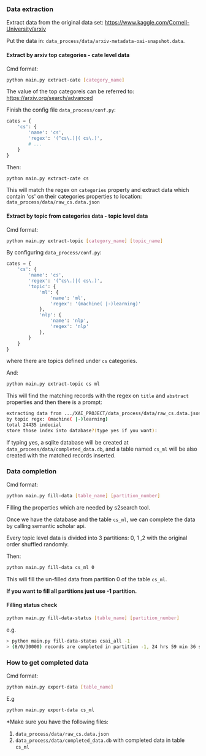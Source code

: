 ### Data extraction

Extract data from the original data set: https://www.kaggle.com/Cornell-University/arxiv

Put the data in: `data_process/data/arxiv-metadata-oai-snapshot.data`.

#### Extract by arxiv top categories - cate level data

Cmd format:

```bash
python main.py extract-cate [category_name]
```

The value of the top categoreis can be referred to: https://arxiv.org/search/advanced

Finish the config file `data_process/conf.py`:

```python
cates = {
    'cs': {
        'name': 'cs',
        'regex': '(^cs\.)|( cs\.)',
      	# ...
    }
}
```

Then:

```bash
python main.py extract-cate cs
```

This will match the regex on `categories` property and extract data which contain 'cs' on their categories properties to location: `data_process/data/raw_cs.data.json`

#### Extract by topic from categories data - topic level data

Cmd format:

```bash
python main.py extract-topic [category_name] [topic_name]
```

By configuring `data_process/conf.py`:

```python
cates = {
    'cs': {
        'name': 'cs',
        'regex': '(^cs\.)|( cs\.)',
        'topic': {
            'ml': {
                'name': 'ml',
                'regex': '(machine( |-)learning)'
            },
            'nlp': {
                'name': 'nlp',
                'regex': 'nlp'
            },
        }
    }
}
```

where there are topics defined under `cs` categories.

And:

```bash
python main.py extract-topic cs ml
```

This will find the matching records with the regex on `title` and `abstract` properties and then there is a prompt:

```bash
extracting data from .../XAI_PROJECT/data_process/data/raw_cs.data.json
by topic regx: (machine( |-)learning)
total 24435 indecial
store those index into database?(type yes if you want):
```

If typing yes, a sqlite database will be created at `data_process/data/completed_data.db`, and a table named `cs_ml` will be also created with the matched records inserted.

### Data completion

Cmd format:

```bash
python main.py fill-data [table_name] [partition_number]
```

Filling the properties which are needed by s2search tool.

Once we have the database and the table `cs_ml`, we can complete the data by calling semantic scholar api.

Every topic level data is divided into 3 partitions: 0, 1 ,2 with the original order shuffled randomly.

Then:

```bash
python main.py fill-data cs_ml 0
```

This will fill the un-filled data from partition 0 of the table `cs_ml`.

**If you want to fill all partitions just use -1 partition.**

#### Filling status check

```bash
python main.py fill-data-status [table_name] [partition_number]
```

e.g.

```bash
> python main.py fill-data-status csai_all -1
> (8/0/30000) records are completed in partition -1, 24 hrs 59 min 36 sec left
```

### How to get completed data

Cmd format:

```bash
python main.py export-data [table_name]
```

E.g

```bash
python main.py export-data cs_ml
```

\*Make sure you have the following files:

1. `data_process/data/raw_cs.data.json`
2. `data_process/data/completed_data.db` with completed data in table `cs_ml`

